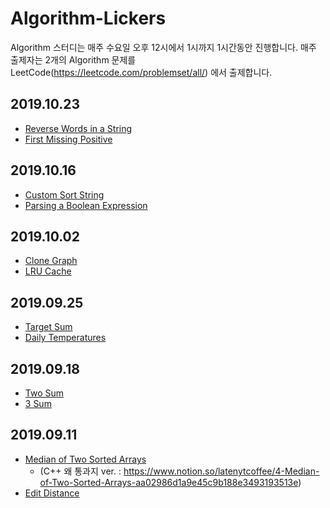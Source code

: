 # Algorithm-Lickers
Algorithm 스터디는 매주 수요일 오후 12시에서 1시까지 1시간동안 진행합니다.
매주 출제자는 2개의 Algorithm 문제를 LeetCode(https://leetcode.com/problemset/all/) 에서 출제합니다.  

## 2019.10.23
* [Reverse Words in a String](https://leetcode.com/problems/reverse-words-in-a-string/)
* [First Missing Positive](https://leetcode.com/problems/first-missing-positive/)

## 2019.10.16
* [Custom Sort String ](https://leetcode.com/problems/custom-sort-string/)
* [Parsing a Boolean Expression](https://leetcode.com/problems/parsing-a-boolean-expression/)

## 2019.10.02
* [Clone Graph](https://leetcode.com/problems/clone-graph)
* [LRU Cache](https://leetcode.com/problems/lru-cache/description/)

## 2019.09.25
* [Target Sum](https://leetcode.com/problems/target-sum/)
* [Daily Temperatures](https://leetcode.com/problems/daily-temperatures/description/)

## 2019.09.18
* [Two Sum](https://leetcode.com/problems/two-sum/)
* [3 Sum](https://leetcode.com/problems/3sum/)

## 2019.09.11
* [Median of Two Sorted Arrays](https://leetcode.com/problems/median-of-two-sorted-arrays/)
  * (C++ 왜 통과지 ver. : https://www.notion.so/latenytcoffee/4-Median-of-Two-Sorted-Arrays-aa02986d1a9e45c9b188e3493193513e)
* [Edit Distance](https://leetcode.com/problems/edit-distance/)
